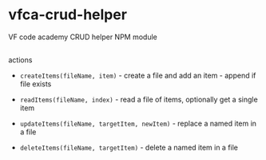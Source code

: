# vfca-crud-helper
VF code academy CRUD helper NPM module

##

actions

- `createItems(fileName, item)` - create a file and add an item - append if file exists

- `readItems(fileName, index)` - read a file of items, optionally get a single item

- `updateItems(fileName, targetItem, newItem)` - replace a named item in a file

- `deleteItems(fileName, targetItem)` - delete a named item in a file